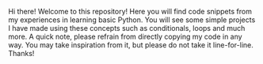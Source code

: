 Hi there! Welcome to this repository! Here you will find code snippets from my experiences in learning basic Python. You will see some simple projects I have made using these concepts such as conditionals, loops and much more. A quick note, please refrain from directly copying my code in any way. You may take inspiration from it, but please do not take it line-for-line. Thanks!
